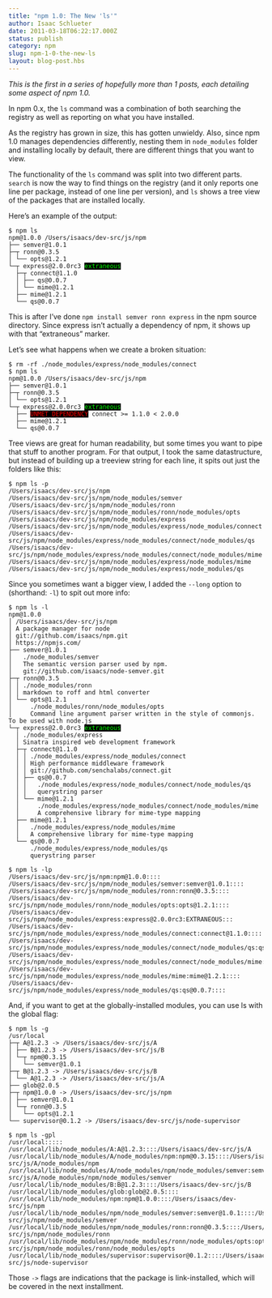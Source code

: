 ```yaml
---
title: "npm 1.0: The New 'ls'"
author: Isaac Schlueter
date: 2011-03-18T06:22:17.000Z
status: publish
category: npm
slug: npm-1-0-the-new-ls
layout: blog-post.hbs
---
```


_This is the first in a series of hopefully more than 1 posts, each detailing some aspect of npm 1.0._

In npm 0.x, the `ls` command was a combination of both searching the registry as well as reporting on what you have installed.

As the registry has grown in size, this has gotten unwieldy. Also, since npm 1.0 manages dependencies differently, nesting them in `node_modules` folder and installing locally by default, there are different things that you want to view.

The functionality of the `ls` command was split into two different parts. `search` is now the way to find things on the registry (and it only reports one line per package, instead of one line per version), and `ls` shows a tree view of the packages that are installed locally.

Here’s an example of the output:

<pre><code>$ npm ls
npm@1.0.0 /Users/isaacs/dev-src/js/npm
├── semver@1.0.1
├─┬ ronn@0.3.5
│ └── opts@1.2.1
└─┬ express@2.0.0rc3 <span style="background:#000;color:#0f0;">extraneous</span>
  ├─┬ connect@1.1.0
  │ ├── qs@0.0.7
  │ └── mime@1.2.1
  ├── mime@1.2.1
  └── qs@0.0.7
</code></pre>

This is after I’ve done `npm install semver ronn express` in the npm source directory. Since express isn’t actually a dependency of npm, it shows up with that “extraneous” marker.

Let’s see what happens when we create a broken situation:

<pre><code>$ rm -rf ./node_modules/express/node_modules/connect
$ npm ls
npm@1.0.0 /Users/isaacs/dev-src/js/npm
├── semver@1.0.1
├─┬ ronn@0.3.5
│ └── opts@1.2.1
└─┬ express@2.0.0rc3 <span style="background:#000;color:#0f0;">extraneous</span>
  ├── <span style="background:#000;color:#f00;">UNMET DEPENDENCY</span> connect &gt;= 1.1.0 &lt; 2.0.0
  ├── mime@1.2.1
  └── qs@0.0.7
</code></pre>

Tree views are great for human readability, but some times you want to pipe that stuff to another program. For that output, I took the same datastructure, but instead of building up a treeview string for each line, it spits out just the folders like this:

```
$ npm ls -p
/Users/isaacs/dev-src/js/npm
/Users/isaacs/dev-src/js/npm/node_modules/semver
/Users/isaacs/dev-src/js/npm/node_modules/ronn
/Users/isaacs/dev-src/js/npm/node_modules/ronn/node_modules/opts
/Users/isaacs/dev-src/js/npm/node_modules/express
/Users/isaacs/dev-src/js/npm/node_modules/express/node_modules/connect
/Users/isaacs/dev-src/js/npm/node_modules/express/node_modules/connect/node_modules/qs
/Users/isaacs/dev-src/js/npm/node_modules/express/node_modules/connect/node_modules/mime
/Users/isaacs/dev-src/js/npm/node_modules/express/node_modules/mime
/Users/isaacs/dev-src/js/npm/node_modules/express/node_modules/qs
```

Since you sometimes want a bigger view, I added the `--long` option to (shorthand: `-l`) to spit out more info:

<pre><code>$ npm ls -l
npm@1.0.0
│ /Users/isaacs/dev-src/js/npm
│ A package manager for node
│ git://github.com/isaacs/npm.git
│ https://npmjs.com/
├── semver@1.0.1
│   ./node_modules/semver
│   The semantic version parser used by npm.
│   git://github.com/isaacs/node-semver.git
├─┬ ronn@0.3.5
│ │ ./node_modules/ronn
│ │ markdown to roff and html converter
│ └── opts@1.2.1
│     ./node_modules/ronn/node_modules/opts
│     Command line argument parser written in the style of commonjs. To be used with node.js
└─┬ express@2.0.0rc3 <span style="background:#000;color:#0f0;">extraneous</span>
  │ ./node_modules/express
  │ Sinatra inspired web development framework
  ├─┬ connect@1.1.0
  │ │ ./node_modules/express/node_modules/connect
  │ │ High performance middleware framework
  │ │ git://github.com/senchalabs/connect.git
  │ ├── qs@0.0.7
  │ │   ./node_modules/express/node_modules/connect/node_modules/qs
  │ │   querystring parser
  │ └── mime@1.2.1
  │     ./node_modules/express/node_modules/connect/node_modules/mime
  │     A comprehensive library for mime-type mapping
  ├── mime@1.2.1
  │   ./node_modules/express/node_modules/mime
  │   A comprehensive library for mime-type mapping
  └── qs@0.0.7
      ./node_modules/express/node_modules/qs
      querystring parser

$ npm ls -lp
/Users/isaacs/dev-src/js/npm:npm@1.0.0::::
/Users/isaacs/dev-src/js/npm/node_modules/semver:semver@1.0.1::::
/Users/isaacs/dev-src/js/npm/node_modules/ronn:ronn@0.3.5::::
/Users/isaacs/dev-src/js/npm/node_modules/ronn/node_modules/opts:opts@1.2.1::::
/Users/isaacs/dev-src/js/npm/node_modules/express:express@2.0.0rc3:EXTRANEOUS:::
/Users/isaacs/dev-src/js/npm/node_modules/express/node_modules/connect:connect@1.1.0::::
/Users/isaacs/dev-src/js/npm/node_modules/express/node_modules/connect/node_modules/qs:qs@0.0.7::::
/Users/isaacs/dev-src/js/npm/node_modules/express/node_modules/connect/node_modules/mime:mime@1.2.1::::
/Users/isaacs/dev-src/js/npm/node_modules/express/node_modules/mime:mime@1.2.1::::
/Users/isaacs/dev-src/js/npm/node_modules/express/node_modules/qs:qs@0.0.7::::
</code></pre>

And, if you want to get at the globally-installed modules, you can use ls with the global flag:

```
$ npm ls -g
/usr/local
├─┬ A@1.2.3 -> /Users/isaacs/dev-src/js/A
│ ├── B@1.2.3 -> /Users/isaacs/dev-src/js/B
│ └─┬ npm@0.3.15
│   └── semver@1.0.1
├─┬ B@1.2.3 -> /Users/isaacs/dev-src/js/B
│ └── A@1.2.3 -> /Users/isaacs/dev-src/js/A
├── glob@2.0.5
├─┬ npm@1.0.0 -> /Users/isaacs/dev-src/js/npm
│ ├── semver@1.0.1
│ └─┬ ronn@0.3.5
│   └── opts@1.2.1
└── supervisor@0.1.2 -> /Users/isaacs/dev-src/js/node-supervisor

$ npm ls -gpl
/usr/local:::::
/usr/local/lib/node_modules/A:A@1.2.3::::/Users/isaacs/dev-src/js/A
/usr/local/lib/node_modules/A/node_modules/npm:npm@0.3.15::::/Users/isaacs/dev-src/js/A/node_modules/npm
/usr/local/lib/node_modules/A/node_modules/npm/node_modules/semver:semver@1.0.1::::/Users/isaacs/dev-src/js/A/node_modules/npm/node_modules/semver
/usr/local/lib/node_modules/B:B@1.2.3::::/Users/isaacs/dev-src/js/B
/usr/local/lib/node_modules/glob:glob@2.0.5::::
/usr/local/lib/node_modules/npm:npm@1.0.0::::/Users/isaacs/dev-src/js/npm
/usr/local/lib/node_modules/npm/node_modules/semver:semver@1.0.1::::/Users/isaacs/dev-src/js/npm/node_modules/semver
/usr/local/lib/node_modules/npm/node_modules/ronn:ronn@0.3.5::::/Users/isaacs/dev-src/js/npm/node_modules/ronn
/usr/local/lib/node_modules/npm/node_modules/ronn/node_modules/opts:opts@1.2.1::::/Users/isaacs/dev-src/js/npm/node_modules/ronn/node_modules/opts
/usr/local/lib/node_modules/supervisor:supervisor@0.1.2::::/Users/isaacs/dev-src/js/node-supervisor
```

Those `->` flags are indications that the package is link-installed, which will be covered in the next installment.
